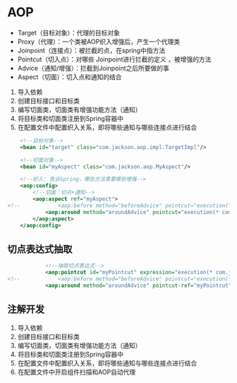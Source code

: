 # AOP

- Target（目标对象）：代理的目标对象
- Proxy（代理）：一个类被AOP织入增强后，产生一个代理类
- Joinpoint（连接点）：被拦截的点，在spring中指方法
- Pointcut（切入点）：对哪些 Joinpoint进行拦截的定义 ，被增强的方法
- Advice（通知/增强）：拦截到Joinpoint之后所要做的事
- Aspect（切面）：切入点和通知的结合



1. 导入依赖
2. 创建目标接口和目标类
3. 编写切面类，切面类有增强功能方法（通知）
4. 将目标类和切面类注册到Spring容器中
5. 在配置文件中配置织入关系，即将哪些通知与哪些连接点进行结合

```xml
    <!--目标对象-->
    <bean id="target" class="com.jackson.aop.impl.TargetImpl"/>

    <!--切面对象-->
    <bean id="myAspect" class="com.jackson.aop.MyAspect"/>

    <!--织入: 告诉Spring，哪些方法需要哪些增强-->
    <aop:config>
        <!--切面：切点+通知-->
        <aop:aspect ref="myAspect">
<!--            <aop:before method="beforeAdvice" pointcut="execution(* com.jackson.aop.impl.*(..))"/>-->
            <aop:around method="aroundAdvice" pointcut="execution(* com.jackson.aop.impl.*.*(..))"/>
        </aop:aspect>
    </aop:config>
```



## 切点表达式抽取

```xml
            <!--抽取切点表达式-->
            <aop:pointcut id="myPointcut" expression="execution(* com.jackson.aop.impl.*.*(..))"/>
<!--            <aop:before method="beforeAdvice" pointcut="execution(* com.jackson.aop.impl.*(..))"/>-->
            <aop:around method="aroundAdvice" pointcut-ref="myPointcut"/>
```



## 注解开发

1. 导入依赖
2. 创建目标接口和目标类
3. 编写切面类，切面类有增强功能方法（通知）
4. 将目标类和切面类注册到Spring容器中
5. 在配置文件中配置织入关系，即将哪些通知与哪些连接点进行结合
6. 在配置文件中开启组件扫描和AOP自动代理